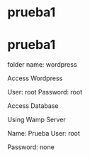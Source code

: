 # prueba1
# prueba1

folder name: wordpress

Access Wordpress

User: root 
Password: root

Access Database

Using Wamp Server

Name: Prueba 
User: root

Password: none
